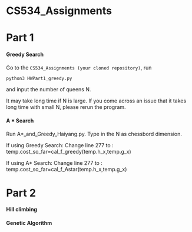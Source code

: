 # CS534_Assignments

# Part 1

#### Greedy Search

Go to the `CS534_Assignments (your cloned repository)`, run

```bash
python3 HWPart1_greedy.py
```

and input the number of queens N.

It may take long time if N is large. If you come across an issue that it takes long time with small N, please rerun the program.

#### A * Search

Run A*_and_Greedy_Haiyang.py. Type in the N as chessbord dimension.

If using Greedy Search: Change line 277 to : temp.cost_so_far=cal_f_greedy(temp.h_x,temp.g_x)

If using A* Search: Change line 277 to : temp.cost_so_far=cal_f_Astar(temp.h_x,temp.g_x)

# Part 2

#### Hill climbing

#### Genetic Algorithm
